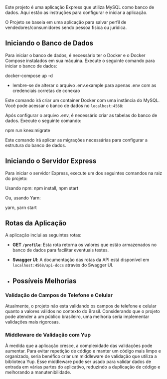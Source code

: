 
Este projeto é uma aplicação Express que utiliza MySQL como banco de dados. Aqui estão as instruções para configurar e iniciar a aplicação.

O Projeto se baseia em uma aplicação para salvar perfil de vendedores/consumidores sendo pessoa fisica ou juridica.

## Iniciando o Banco de Dados

Para iniciar o banco de dados, é necessário ter o Docker e o Docker Compose instalados em sua máquina. Execute o seguinte comando para iniciar o banco de dados:

docker-compose up -d

* lembre-se de alterar o arquivo .env.example para apenas .env com as credenciais corretas de conexao

Este comando irá criar um container Docker com uma instância do MySQL. Você pode acessar o banco de dados no `localhost:4568`:

Após configurar o arquivo .env, é necessário criar as tabelas do banco de dados. Execute o seguinte comando:

npm run knex:migrate

Este comando irá aplicar as migrações necessárias para configurar a estrutura do banco de dados.

## Iniciando o Servidor Express

Para iniciar o servidor Express, execute um dos seguintes comandos na raiz do projeto:

Usando npm:
npm install,
npm start


Ou, usando Yarn:

yarn,
yarn start

##

## Rotas da Aplicação

A aplicação inclui as seguintes rotas:

- **GET `/profile`**: Esta rota retorna os valores que estão armazenados no banco de dados para facilitar eventuais testes.
- **Swagger UI**: A documentação das rotas da API está disponível em `localhost:4568/api-docs` através do Swagger UI.

- ## Possíveis Melhorias

### Validação de Campos de Telefone e Celular

Atualmente, o projeto não esta validando os campos de telefone e celular quanto a valores válidos no contexto do Brasil. Considerando que o projeto pode atender a um público brasileiro, uma melhoria seria implementar validações mais rigorosas.

### Middleware de Validação com Yup

À medida que a aplicação cresce, a complexidade das validações pode aumentar. Para evitar repetição de código e manter um código mais limpo e organizado, seria benéfico criar um middleware de validação que utiliza a biblioteca Yup. Esse middleware pode ser usado para validar dados de entrada em várias partes do aplicativo, reduzindo a duplicação de código e melhorando a manutenibilidade.
